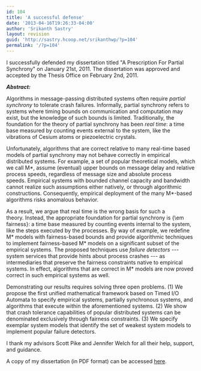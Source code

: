 ```yaml
---
id: 104
title: 'A successful defense'
date: '2013-04-16T19:26:33-04:00'
author: 'Srikanth Sastry'
layout: revision
guid: 'http://sastry.hcoop.net/srikanthwp/?p=104'
permalink: '/?p=104'
---
```


I successfully defended my dissertation titled "A Prescription For Partial Synchrony" on January 21st, 2011. The dissertation was approved and accepted by the Thesis Office on February 2nd, 2011.

<strong><em>Abstract:</em></strong>

Algorithms in message-passing distributed systems often require <em>partial synchrony</em> to tolerate crash failures. Informally, partial synchrony refers to systems where timing bounds on communication and computation may exist, but the knowledge of such bounds is limited. Traditionally, the foundation for the theory of partial synchrony has been <em>real time</em>: a time base measured by counting events external to the system, like the vibrations of Cesium atoms or piezoelectric crystals.

Unfortunately, algorithms that are correct relative to many real-time based models of partial synchrony may not behave correctly in empirical distributed systems. For example, a set of popular theoretical models, which we call M*, assume (eventual) upper bounds on message delay and relative process speeds, regardless of message size and absolute process speeds. Empirical systems with bounded channel capacity and bandwidth cannot realize such assumptions either natively, or through algorithmic constructions. Consequently, empirical deployment of the many M*-based algorithms risks anomalous behavior.

As a result, we argue that real time is the wrong basis for such a theory. Instead, the appropriate foundation for partial synchrony is {\em fairness}: a time base measured by counting events internal to the system, like the steps executed by the processes. By way of example, we redefine M* models with fairness-based bounds and provide algorithmic techniques to implement fairness-based M* models on a significant subset of the empirical systems. The proposed techniques use <em>failure detectors</em> --- system services that provide hints about process crashes --- as intermediaries that preserve the fairness constraints native to empirical systems. In effect, algorithms that are correct in M* models are now proved correct in such empirical systems as well.

Demonstrating our results requires solving three open problems. (1) We propose the first unified mathematical framework based on Timed I/O Automata to specify empirical systems, partially synchronous systems, and algorithms that execute within the aforementioned systems. (2) We show that crash tolerance capabilities of popular distributed systems can be denominated exclusively through fairness constraints. (3) We specify exemplar system models that identify the set of weakest system models to implement popular failure detectors.

I thank my advisors Scott Pike and Jennifer Welch for all their help, support, and guidance.

A copy of my dissertation (in PDF format) can be accessed <a title="Srikanth Sastry's Dissertation titled &quot;A Prescription For Partial Synchrony&quot;" href="documents/research/srikanthSastryDissertation.pdf">here</a>.
